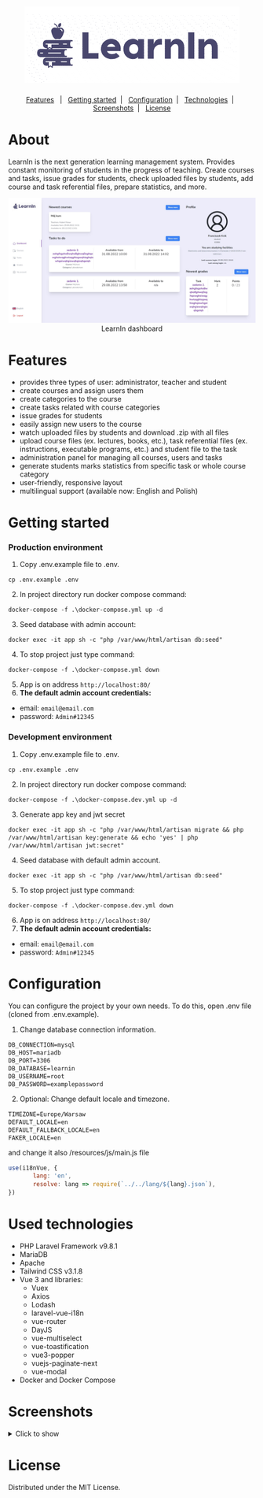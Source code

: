 <h1 align="center">
    <img src="logo.png" alt="application logo">
</h1>

<p align="center">
    <a href="#features">Features</a>&nbsp;&nbsp; | &nbsp;
    <a href="#getting-started">Getting started</a>&nbsp; | &nbsp;
    <a href="#configuration">Configuration</a>&nbsp; | &nbsp;
    <a href="#used-technologies">Technologies</a>&nbsp; | &nbsp; 
    <a href="#screenshots">Screenshots</a>&nbsp; | &nbsp;
    <a href="#license">License</a>
</p>

# About
LearnIn is the next generation learning management system. Provides constant monitoring of students in the progress of teaching. Create courses and tasks, issue grades for students, check uploaded files by students, add course and task referential files, prepare statistics, and more.

<div align="center">
    <img src="screenshots/dashboard.jpg" alt="dashboard">
    LearnIn dashboard
</div>

# Features
- provides three types of user: administrator, teacher and student
- create courses and assign users them
- create categories to the course
- create tasks related with course categories
- issue grades for students
- easily assign new users to the course
- watch uploaded files by students and download .zip with all files
- upload course files (ex. lectures, books, etc.), task referential files (ex. instructions, executable programs, etc.) and student file to the task
- administration panel for managing all courses, users and tasks
- generate students marks statistics from specific task or whole course category
- user-friendly, responsive layout
- multilingual support (available now: English and Polish)

# Getting started
### Production environment
1. Copy .env.example file to .env.
```
cp .env.example .env
````
2. In project directory run docker compose command:
```
docker-compose -f .\docker-compose.yml up -d
```
3. Seed database with admin account:
```
docker exec -it app sh -c "php /var/www/html/artisan db:seed"
```
4. To stop project just type command:
```
docker-compose -f .\docker-compose.yml down
```
5. App is on address `http://localhost:80/`
6. **The default admin account credentials:** 
- email: `email@email.com`
- password: `Admin#12345`

### Development environment
1. Copy .env.example file to .env.
```
cp .env.example .env
```
2. In project directory run docker compose command:
```
docker-compose -f .\docker-compose.dev.yml up -d
```
3. Generate app key and jwt secret
```
docker exec -it app sh -c "php /var/www/html/artisan migrate && php /var/www/html/artisan key:generate && echo 'yes' | php /var/www/html/artisan jwt:secret"
```
4. Seed database with default admin account.
```
docker exec -it app sh -c "php /var/www/html/artisan db:seed"
```
5. To stop project just type command:
```
docker-compose -f .\docker-compose.dev.yml down
```
6. App is on address `http://localhost:80/`
7. **The default admin account credentials:**
- email: `email@email.com`
- password: `Admin#12345`

# Configuration
You can configure the project by your own needs.
To do this, open .env file (cloned from .env.example).

1. Change database connection information.
```dotenv
DB_CONNECTION=mysql
DB_HOST=mariadb
DB_PORT=3306
DB_DATABASE=learnin
DB_USERNAME=root
DB_PASSWORD=examplepassword
```
2. Optional: Change default locale and timezone.
```dotenv
TIMEZONE=Europe/Warsaw
DEFAULT_LOCALE=en
DEFAULT_FALLBACK_LOCALE=en
FAKER_LOCALE=en
```
and change it also /resources/js/main.js file
```javascript
use(i18nVue, {
       lang: 'en',
       resolve: lang => require(`../../lang/${lang}.json`),
})
```

# Used technologies
- PHP Laravel Framework v9.8.1
- MariaDB
- Apache
- Tailwind CSS v3.1.8
- Vue 3 and libraries:
    - Vuex
    - Axios
    - Lodash
    - laravel-vue-i18n
    - vue-router
    - DayJS
    - vue-multiselect
    - vue-toastification
    - vue3-popper
    - vuejs-paginate-next
    - vue-modal
- Docker and Docker Compose

# Screenshots
<details>
    <summary>Click to show</summary>
    <img src="screenshots/courses.jpg" alt="courses">
    <img src="screenshots/tasks.jpg" alt="tasks">
    <img src="screenshots/marks.jpg" alt="marks">
    <img src="screenshots/courseView.jpg" alt="course view">
    <img src="screenshots/tasksView.jpg" alt="task view">
    <img src="screenshots/studentUploads.jpg" alt="students uploads">
    <img src="screenshots/studentMarks.jpg" alt="students marks">
    <img src="screenshots/statistics.jpg" alt="statistics">
    <img src="screenshots/adminExample.jpg" alt="admin example">
    <img src="screenshots/userView.jpg" alt="user view">
</details>

# License
Distributed under the MIT License.
